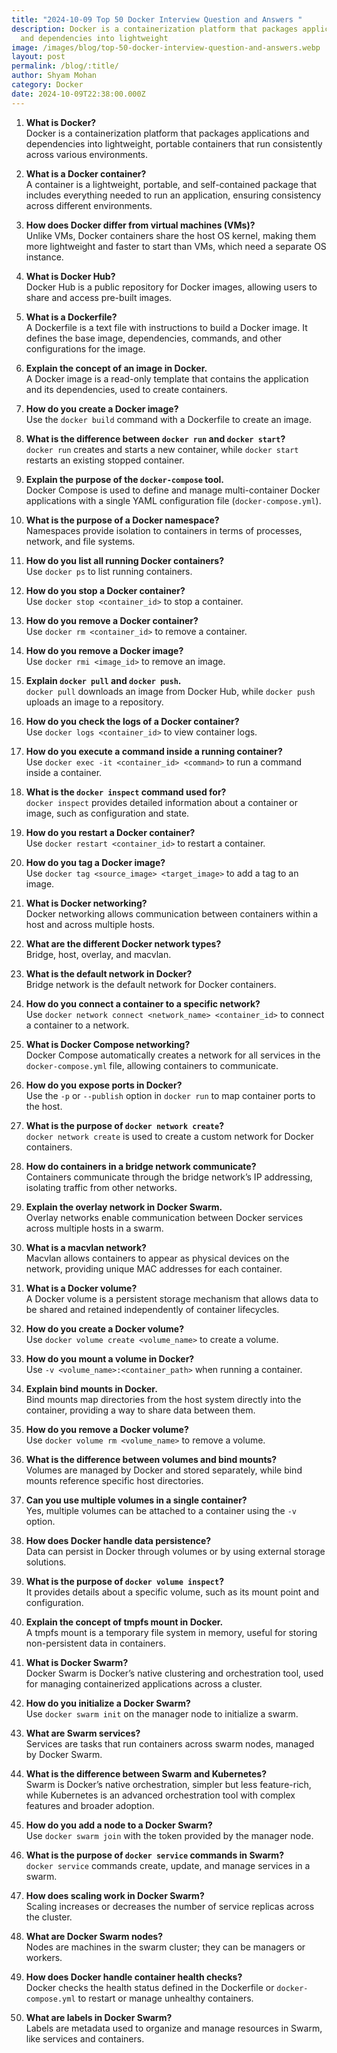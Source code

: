 ```yaml
---
title: "2024-10-09 Top 50 Docker Interview Question and Answers "
description: Docker is a containerization platform that packages applications
  and dependencies into lightweight
image: /images/blog/top-50-docker-interview-question-and-answers.webp
layout: post
permalink: /blog/:title/
author: Shyam Mohan
category: Docker
date: 2024-10-09T22:38:00.000Z
---
```

1.  **What is Docker?**  
    Docker is a containerization platform that packages applications and dependencies into lightweight, portable containers that run consistently across various environments.
    
2.  **What is a Docker container?**  
    A container is a lightweight, portable, and self-contained package that includes everything needed to run an application, ensuring consistency across different environments.
    
3.  **How does Docker differ from virtual machines (VMs)?**  
    Unlike VMs, Docker containers share the host OS kernel, making them more lightweight and faster to start than VMs, which need a separate OS instance.
    
4.  **What is Docker Hub?**  
    Docker Hub is a public repository for Docker images, allowing users to share and access pre-built images.
    
5.  **What is a Dockerfile?**  
    A Dockerfile is a text file with instructions to build a Docker image. It defines the base image, dependencies, commands, and other configurations for the image.
    
6.  **Explain the concept of an image in Docker.**  
    A Docker image is a read-only template that contains the application and its dependencies, used to create containers.
    
7.  **How do you create a Docker image?**  
    Use the `docker build` command with a Dockerfile to create an image.
    
8.  **What is the difference between `docker run` and `docker start`?**  
    `docker run` creates and starts a new container, while `docker start` restarts an existing stopped container.
    
9.  **Explain the purpose of the `docker-compose` tool.**  
    Docker Compose is used to define and manage multi-container Docker applications with a single YAML configuration file (`docker-compose.yml`).
    
10.  **What is the purpose of a Docker namespace?**  
    Namespaces provide isolation to containers in terms of processes, network, and file systems.
    


11.  **How do you list all running Docker containers?**  
    Use `docker ps` to list running containers.
    
12.  **How do you stop a Docker container?**  
    Use `docker stop <container_id>` to stop a container.
    
13.  **How do you remove a Docker container?**  
    Use `docker rm <container_id>` to remove a container.
    
14.  **How do you remove a Docker image?**  
    Use `docker rmi <image_id>` to remove an image.
    
15.  **Explain `docker pull` and `docker push`.**  
    `docker pull` downloads an image from Docker Hub, while `docker push` uploads an image to a repository.
    
16.  **How do you check the logs of a Docker container?**  
    Use `docker logs <container_id>` to view container logs.
    
17.  **How do you execute a command inside a running container?**  
    Use `docker exec -it <container_id> <command>` to run a command inside a container.
    
18.  **What is the `docker inspect` command used for?**  
    `docker inspect` provides detailed information about a container or image, such as configuration and state.
    
19.  **How do you restart a Docker container?**  
    Use `docker restart <container_id>` to restart a container.
    
20.  **How do you tag a Docker image?**  
    Use `docker tag <source_image> <target_image>` to add a tag to an image.
    



21.  **What is Docker networking?**  
    Docker networking allows communication between containers within a host and across multiple hosts.
    
22.  **What are the different Docker network types?**  
    Bridge, host, overlay, and macvlan.
    
23.  **What is the default network in Docker?**  
    Bridge network is the default network for Docker containers.
    
24.  **How do you connect a container to a specific network?**  
    Use `docker network connect <network_name> <container_id>` to connect a container to a network.
    
25.  **What is Docker Compose networking?**  
    Docker Compose automatically creates a network for all services in the `docker-compose.yml` file, allowing containers to communicate.
    
26.  **How do you expose ports in Docker?**  
    Use the `-p` or `--publish` option in `docker run` to map container ports to the host.
    
27.  **What is the purpose of `docker network create`?**  
    `docker network create` is used to create a custom network for Docker containers.
    
28.  **How do containers in a bridge network communicate?**  
    Containers communicate through the bridge network’s IP addressing, isolating traffic from other networks.
    
29.  **Explain the overlay network in Docker Swarm.**  
    Overlay networks enable communication between Docker services across multiple hosts in a swarm.
    
30.  **What is a macvlan network?**  
    Macvlan allows containers to appear as physical devices on the network, providing unique MAC addresses for each container.


31.  **What is a Docker volume?**  
    A Docker volume is a persistent storage mechanism that allows data to be shared and retained independently of container lifecycles.
    
32.  **How do you create a Docker volume?**  
    Use `docker volume create <volume_name>` to create a volume.
    
33.  **How do you mount a volume in Docker?**  
    Use `-v <volume_name>:<container_path>` when running a container.
    
34.  **Explain bind mounts in Docker.**  
    Bind mounts map directories from the host system directly into the container, providing a way to share data between them.
    
35.  **How do you remove a Docker volume?**  
    Use `docker volume rm <volume_name>` to remove a volume.
    
36.  **What is the difference between volumes and bind mounts?**  
    Volumes are managed by Docker and stored separately, while bind mounts reference specific host directories.
    
37.  **Can you use multiple volumes in a single container?**  
    Yes, multiple volumes can be attached to a container using the `-v` option.
    
38.  **How does Docker handle data persistence?**  
    Data can persist in Docker through volumes or by using external storage solutions.
    
39.  **What is the purpose of `docker volume inspect`?**  
    It provides details about a specific volume, such as its mount point and configuration.
    
40.  **Explain the concept of tmpfs mount in Docker.**  
    A tmpfs mount is a temporary file system in memory, useful for storing non-persistent data in containers.
    



41.  **What is Docker Swarm?**  
    Docker Swarm is Docker’s native clustering and orchestration tool, used for managing containerized applications across a cluster.
    
42.  **How do you initialize a Docker Swarm?**  
    Use `docker swarm init` on the manager node to initialize a swarm.
    
43.  **What are Swarm services?**  
    Services are tasks that run containers across swarm nodes, managed by Docker Swarm.
    
44.  **What is the difference between Swarm and Kubernetes?**  
    Swarm is Docker’s native orchestration, simpler but less feature-rich, while Kubernetes is an advanced orchestration tool with complex features and broader adoption.
    
45.  **How do you add a node to a Docker Swarm?**  
    Use `docker swarm join` with the token provided by the manager node.
    
46.  **What is the purpose of `docker service` commands in Swarm?**  
    `docker service` commands create, update, and manage services in a swarm.
    
47.  **How does scaling work in Docker Swarm?**  
    Scaling increases or decreases the number of service replicas across the cluster.
    
48.  **What are Docker Swarm nodes?**  
    Nodes are machines in the swarm cluster; they can be managers or workers.
    
49.  **How does Docker handle container health checks?**  
    Docker checks the health status defined in the Dockerfile or `docker-compose.yml` to restart or manage unhealthy containers.
    
50.  **What are labels in Docker Swarm?**  
    Labels are metadata used to organize and manage resources in Swarm, like services and containers.
